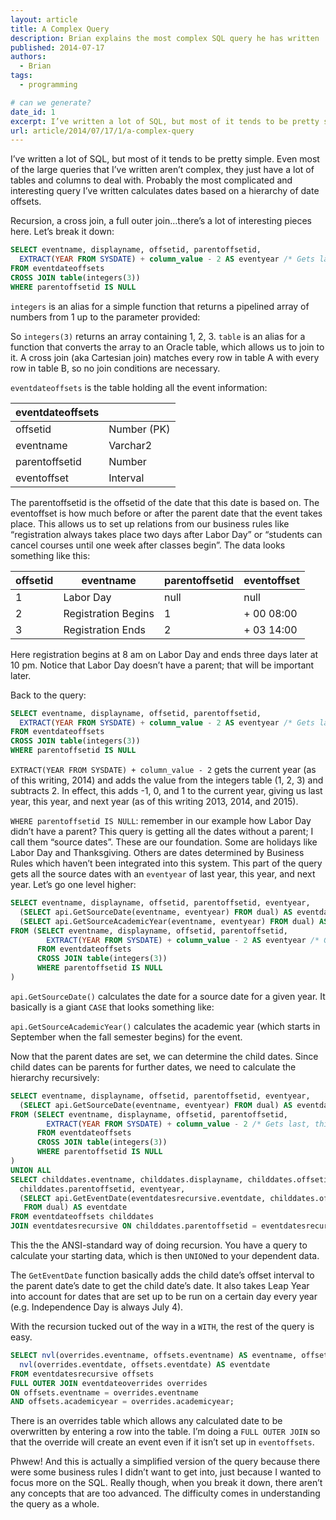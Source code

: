 ```yaml
---
layout: article
title: A Complex Query
description: Brian explains the most complex SQL query he has written
published: 2014-07-17
authors:
  - Brian
tags: 
  - programming

# can we generate?
date_id: 1
excerpt: I’ve written a lot of SQL, but most of it tends to be pretty simple. Even most of the large queries that I’ve written aren’t complex, they just have a lot of tables and columns to deal with. Probably the most complicated and interesting query I’ve written.
url: article/2014/07/17/1/a-complex-query
---
```

I’ve written a lot of SQL, but most of it tends to be pretty simple. Even most of the large queries that I’ve written aren’t complex, they just have a lot of tables and columns to deal with. Probably the most complicated and interesting query I’ve written calculates dates based on a hierarchy of date offsets.

<script src="https://gist.github.com/ca097b7775b95f130a40.js?file=Query-Blog.sql"> </script>

Recursion, a cross join, a full outer join…there’s a lot of interesting pieces here. Let’s break it down:

```sql
SELECT eventname, displayname, offsetid, parentoffsetid,         
  EXTRACT(YEAR FROM SYSDATE) + column_value - 2 AS eventyear /* Gets last, this, next year */    
FROM eventdateoffsets   
CROSS JOIN table(integers(3))   
WHERE parentoffsetid IS NULL
```

`integers` is an alias for a simple function that returns a pipelined array of numbers from 1 up to the parameter provided:

<script src="https://gist.github.com/ca097b7775b95f130a40.js?file=integers.sql"> </script>

So `integers(3)` returns an array containing 1, 2, 3. `table` is an alias for a function that converts the array to an Oracle table, which allows us to join to it. A cross join (aka Cartesian join) matches every row in table A with every row in table B, so no join conditions are necessary.

`eventdateoffsets` is the table holding all the event information:

<table>
  <thead>
    <tr>
      <th>eventdateoffsets</th>
      <th> </th>
    </tr>
  </thead>
  <tbody>
    <tr>
      <td>offsetid</td>
      <td>Number (PK)</td>
    </tr>
    <tr>
      <td>eventname</td>
      <td>Varchar2</td>
    </tr>
    <tr>
      <td>parentoffsetid</td>
      <td>Number</td>
    </tr>
    <tr>
      <td>eventoffset</td>
      <td>Interval</td>
    </tr>
  </tbody>
</table>    

The parentoffsetid is the offsetid of the date that this date is based on. The eventoffset is how much before or after the parent date that the event takes place. This allows us to set up relations from our business rules like “registration always takes place two days after Labor Day” or “students can cancel courses until one week after classes begin”. The data looks something like this:

<table>
  <thead>
    <tr>
      <th>offsetid</th>
      <th>eventname</th>
      <th>parentoffsetid</th>
      <th>eventoffset</th>
    </tr>
  </thead>
  <tbody>
    <tr>
      <td>1</td>
      <td>Labor Day</td>
      <td>null</td>
      <td>null</td>
    </tr>
    <tr>
      <td>2</td>
      <td>Registration Begins</td>
      <td>1</td>
      <td>+ 00 08:00</td>
    </tr>
    <tr>
      <td>3</td>
      <td>Registration Ends</td>
      <td>2</td>
      <td>+ 03 14:00</td>
    </tr>
  </tbody>
</table>

Here registration begins at 8 <abbr>am</abbr> on Labor Day and ends three days later at 10 <abbr>pm</abbr>. Notice that Labor Day doesn’t have a parent; that will be important later.

Back to the query:

```sql
SELECT eventname, displayname, offsetid, parentoffsetid,         
  EXTRACT(YEAR FROM SYSDATE) + column_value - 2 AS eventyear /* Gets last, this, next year */
FROM eventdateoffsets   
CROSS JOIN table(integers(3))   
WHERE parentoffsetid IS NULL
```

`EXTRACT(YEAR FROM SYSDATE) + column_value - 2` gets the current year (as of this writing, 2014) and adds the value from the integers table (1, 2, 3) and subtracts 2. In effect, this adds -1, 0, and 1 to the current year, giving us last year, this year, and next year (as of this writing 2013, 2014, and 2015).

`WHERE parentoffsetid IS NULL`: remember in our example how Labor Day didn’t have a parent? This query is getting all the dates without a parent; I call them “source dates”. These are our foundation. Some are holidays like Labor Day and Thanksgiving. Others are dates determined by Business Rules which haven’t been integrated into this system. This part of the query gets all the source dates with an `eventyear` of last year, this year, and next year. Let’s go one level higher:

```sql
SELECT eventname, displayname, offsetid, parentoffsetid, eventyear,
  (SELECT api.GetSourceDate(eventname, eventyear) FROM dual) AS eventdate,
  (SELECT api.GetSourceAcademicYear(eventname, eventyear) FROM dual) AS academicyear  
FROM (SELECT eventname, displayname, offsetid, parentoffsetid,               
        EXTRACT(YEAR FROM SYSDATE) + column_value - 2 AS eventyear /* Gets last, this, next year */
      FROM eventdateoffsets         
      CROSS JOIN table(integers(3))         
      WHERE parentoffsetid IS NULL
)
```

`api.GetSourceDate()` calculates the date for a source date for a given year. It basically is a giant `CASE` that looks something like:

<script src="https://gist.github.com/ca097b7775b95f130a40.js?file=GetSourceDate.sql"> </script>

`api.GetSourceAcademicYear()` calculates the academic year (which starts in September when the fall semester begins) for the event.

Now that the parent dates are set, we can determine the child dates. Since child dates can be parents for further dates, we need to calculate the hierarchy recursively:

```sql
SELECT eventname, displayname, offsetid, parentoffsetid, eventyear,
  (SELECT api.GetSourceDate(eventname, eventyear) FROM dual) AS eventdate  
FROM (SELECT eventname, displayname, offsetid, parentoffsetid,
        EXTRACT(YEAR FROM SYSDATE) + column_value - 2 /* Gets last, this, next year */AS eventyear
      FROM eventdateoffsets
      CROSS JOIN table(integers(3))
      WHERE parentoffsetid IS NULL
)
UNION ALL
SELECT childdates.eventname, childdates.displayname, childdates.offsetid, 
  childdates.parentoffsetid, eventyear, 
  (SELECT api.GetEventDate(eventdatesrecursive.eventdate, childdates.offsetid, childdates.eventoffset, eventyear) 
   FROM dual) AS eventdate  
FROM eventdateoffsets childdates
JOIN eventdatesrecursive ON childdates.parentoffsetid = eventdatesrecursive.offsetid
```

This the the <abbr>ANSI</abbr>-standard way of doing recursion. You have a query to calculate your starting data, which is then `UNION`ed to your dependent data.

The `GetEventDate` function basically adds the child date’s offset interval to the parent date’s date to get the child date’s date. It also takes Leap Year into account for dates that are set up to be run on a certain day every year (e.g. Independence Day is always July 4).

<script src="https://gist.github.com/ca097b7775b95f130a40.js?file=GetEventDate.sql"> </script>

With the recursion tucked out of the way in a `WITH`, the rest of the query is easy.

```sql
SELECT nvl(overrides.eventname, offsets.eventname) AS eventname, offsets.displayname,
  nvl(overrides.eventdate, offsets.eventdate) AS eventdate
FROM eventdatesrecursive offsets
FULL OUTER JOIN eventdateoverrides overrides
ON offsets.eventname = overrides.eventname
AND offsets.academicyear = overrides.academicyear;
```

There is an overrides table which allows any calculated date to be overwritten by entering a row into the table. I’m doing a `FULL OUTER JOIN` so that the override will create an event even if it isn’t set up in `eventoffsets`.

Phwew! And this is actually a simplified version of the query because there were some business rules I didn’t want to get into, just because I wanted to focus more on the <abbr>SQL</abbr>. Really though, when you break it down, there aren’t any concepts that are too advanced. The difficulty comes in understanding the query as a whole.